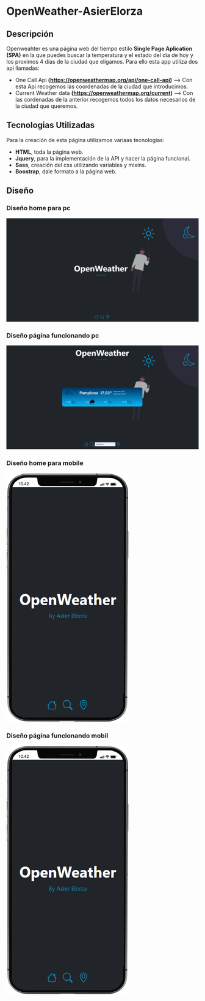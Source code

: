 # OpenWeather-AsierElorza
## Descripción
Openweahter es una página web del tiempo estilo **Single Page Aplication (SPA)** en la que puedes buscar la temperatura y el estado del dia de hoy y los proximos 4 días de la ciudad que eligamos. Para ello esta app utiliza dos api llamadas:
- One Call Api **(https://openweathermap.org/api/one-call-api)** --> Con esta Api recogemos las coordenadas de la ciudad que introducimos.
- Current Weather data **(https://openweathermap.org/current)** --> Con las cordenadas de la anterior recogemos todos los datos necesarios de la ciudad que queremos.

## Tecnologias Utilizadas
Para la creación de esta página utilizamos variaas tecnologías:
- **HTML**, toda la página web.
- **Jquery**, para la implementación de la API y hacer la página funcional.
- **Sass**, creación del css utilizando variables y mixins.
- **Boostrap**, dale formato a la página web.

## Diseño
### Diseño home para pc
![OpenWeather Asier Elorza](img-readme/app-pc.png)
### Diseño página funcionando pc
![OpenWeather Asier Elorza](img-readme/app-pc2.png)

### Diseño home para mobile
![OpenWeather Asier Elorza](pageGit/img/owM1.png)
### Diseño página funcionando mobil
![OpenWeather Asier Elorza](pageGit/img/owM1.png)
